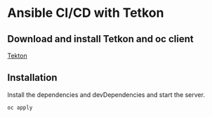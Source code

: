 # Ansible CI/CD with Tetkon


## Download and install Tetkon and oc client

[Tekton](https://tekton.dev/docs/cli/)



## Installation

Install the dependencies and devDependencies and start the server.

```sh
oc apply
```


